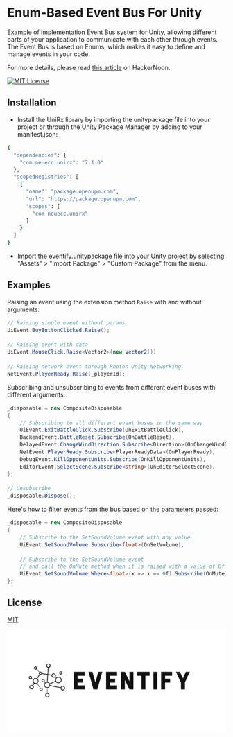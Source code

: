 
# Enum-Based Event Bus For Unity

Example of implementation Event Bus system for Unity, allowing different parts of your application to communicate with each other through events. The Event Bus is based on Enums, which makes it easy to define and manage events in your code.

For more details, please read [this article](https://hackernoon.com/using-an-enum-based-event-bus-pattern-in-unity) on HackerNoon.


[![MIT License](https://img.shields.io/badge/License-MIT-green.svg)](https://choosealicense.com/licenses/mit/)


## Installation

- Install the UniRx library by importing the unitypackage file into your project or through the Unity Package Manager by adding to your manifest.json:

```bash
{
  "dependencies": {
    "com.neuecc.unirx": "7.1.0"
  },
  "scopedRegistries": [
    {
      "name": "package.openupm.com",
      "url": "https://package.openupm.com",
      "scopes": [
        "com.neuecc.unirx"
      ]
    }
  ]
}

```

- Import the eventify.unitypackage file into your Unity project by selecting "Assets" > "Import Package" > "Custom Package" from the menu.

## Examples

Raising an event using the extension method ```Raise``` with and without arguments:
```cs
// Raising simple event without params
UiEvent.BuyButtonClicked.Raise();

// Raising event with data
UiEvent.MouseClick.Raise<Vector2>(new Vector2())

// Raising network event through Photon Unity Networking
NetEvent.PlayerReady.Raise(_playerId);
```

Subscribing and unsubscribing to events from different event buses with different arguments:

```cs
_disposable = new CompositeDisposable
{
    // Subscribing to all different event buses in the same way
    UiEvent.ExitBattleClick.Subscribe(OnExitBattleClick),   
    BackendEvent.BattleReset.Subscribe(OnBattleReset),
    DelayedEvent.ChangeWindDirection.Subscribe<Direction>(OnChangeWindDirection),
    NetEvent.PlayerReady.Subscribe<PlayerReadyData>(OnPlayerReady),
    DebugEvent.KillOpponentUnits.Subscribe(OnKillOpponentUnits),
    EditorEvent.SelectScene.Subscribe<string>(OnEditorSelectScene),
};

// Unsubscribe
_disposable.Dispose();
```


Here's how to filter events from the bus based on the parameters passed:
```cs
_disposable = new CompositeDisposable
{
    // Subscribe to the SetSoundVolume event with any value
    UiEvent.SetSoundVolume.Subscribe<float>(OnSetVolume),

    // Subscribe to the SetSoundVolume event
    // and call the OnMute method when it is raised with a value of 0f
    UiEvent.SetSoundVolume.Where<float>(x => x == 0f).Subscribe(OnMute),
};
```

## License

[MIT](https://choosealicense.com/licenses/mit/)


![Logo](https://github.com/dmitry-ivashenko/eventify/blob/main/evetify.png?raw=true)

